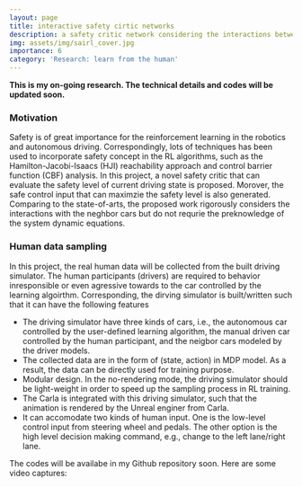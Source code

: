 ```yaml
---
layout: page
title: interactive safety cirtic networks 
description: a safety critic network considering the interactions between neighbor cars
img: assets/img/sairl_cover.jpg
importance: 6
category: 'Research: learn from the human'
---
```


**This is my on-going research. The technical details and codes will be updated soon.**

### Motivation

Safety is of great importance for the reinforcement learning in the robotics and autonomous driving. Correspondingly, lots of techniques has been used to incorporate safety concept in the RL algorithms, such as the Hamilton-Jacobi-Isaacs (HJI) reachability approach and control barrier function (CBF) analysis. In this project, a novel safety critic that can evaluate the safety level of current driving state is proposed. Morover, the safe control input that can maximzie the safety level is also generated. Comparing to the state-of-arts, the proposed work rigorously considers the interactions with the neghbor cars but do not requrie the preknowledge of the system dynamic equations. 

### Human data sampling

In this project, the real human data will be collected from the built driving simulator. The human participants (drivers) are required to behavior inresponsible or even agressive towards to the car controlled by the learning algoirthm. Corresponding, the dirving simulator is built/written such that it can have the following features

* The driving simulator have three kinds of cars, i.e., the autonomous car controlled by the user-defined learning algorithm, the manual driven car controlled by the human participant, and the neigbor cars modeled by the driver models. 
* The collected data are in the form of (state, action) in MDP model. As a result, the data can be directly used for training purpose. 
* Modular design. In the no-rendering mode, the driving simulator should be light-weight in order to speed up the sampling process in RL training. 
* The Carla is integrated with this driving simulator, such that the animation is rendered by the Unreal enginer from Carla. 
* It can accomodate two kinds of human input. One is the low-level control input from steering wheel and pedals. The other option is the high level decision making command, e.g., change to the left lane/right lane. 

The codes will be availabe in my Github repository soon. Here are some video captures:



